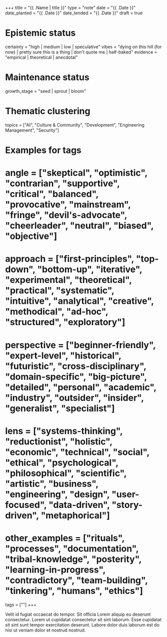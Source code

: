 +++
title = "{{ .Name | title }}"
type = "note"
date = "{{ .Date }}"
date_planted = "{{ .Date }}"
date_tended = "{{ .Date }}"
draft = true
# Epistemic status
certainty = "high | medium | low | speculative"
vibes = "dying on this hill (for now) | pretty sure this is a thing | don't quote me | half-baked"
evidence = "empirical | theoretical | anecdotal"
# Maintenance status
growth_stage = "seed | sprout | bloom"
# Thematic clustering
topics = ["AI", "Culture & Community", "Development", "Engineering Management", "Security"]
# Examples for tags
# angle = ["skeptical", "optimistic", "contrarian", "supportive", "critical", "balanced", "provocative", "mainstream", "fringe", "devil's-advocate", "cheerleader", "neutral", "biased", "objective"]

# approach = ["first-principles", "top-down", "bottom-up", "iterative", "experimental", "theoretical", "practical", "systematic", "intuitive", "analytical", "creative", "methodical", "ad-hoc", "structured", "exploratory"]

# perspective = ["beginner-friendly", "expert-level", "historical", "futuristic", "cross-disciplinary", "domain-specific", "big-picture", "detailed", "personal", "academic", "industry", "outsider", "insider", "generalist", "specialist"]

# lens = ["systems-thinking", "reductionist", "holistic", "economic", "technical", "social", "ethical", "psychological", "philosophical", "scientific", "artistic", "business", "engineering", "design", "user-focused", "data-driven", "story-driven", "metaphorical"]

# other_examples = ["rituals", "processes", "documentation", "tribal-knowledge", "posterity", "learning-in-progress", "contradictory", "team-building", "tinkering", "humans", "ethics"]
tags = [""]
+++

Velit id fugiat occaecat do tempor. Sit officia Lorem aliquip eu deserunt consectetur. Lorem ut cupidatat consectetur sit sint laborum. Esse cupidatat sit sint sunt tempor exercitation deserunt. Labore dolor duis laborum est do nisi ut veniam dolor et nostrud nostrud.
